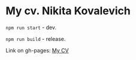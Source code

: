 # My cv. Nikita Kovalevich

`npm run start` - dev. 

`npm run build` - release.

Link on gh-pages: [My CV](https://kotshiro.github.io/cv/)